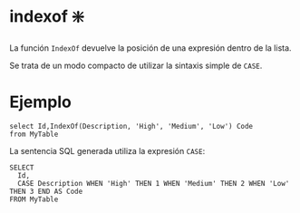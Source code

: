 ﻿---
SidebarGroup: "index-conversion-functions"
Autogenerated: true
---

# indexof ❇️

La función `IndexOf` devuelve la posición de una expresión dentro de la lista.

Se trata de un modo compacto de utilizar la sintaxis simple de `CASE`.


# Ejemplo

```
select Id,IndexOf(Description, 'High', 'Medium', 'Low') Code
from MyTable
```

La sentencia SQL generada utiliza la expresión `CASE`:

```
SELECT
  Id,
  CASE Description WHEN 'High' THEN 1 WHEN 'Medium' THEN 2 WHEN 'Low' THEN 3 END AS Code
FROM MyTable
```

